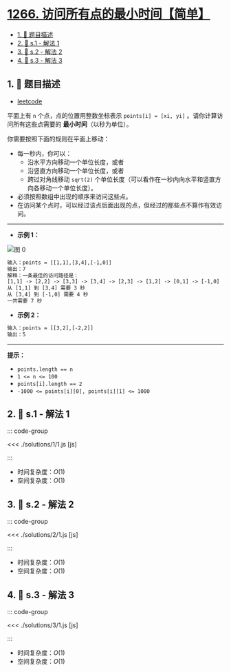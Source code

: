 # [1266. 访问所有点的最小时间【简单】](https://github.com/tnotesjs/TNotes.leetcode/tree/main/notes/1266.%20%E8%AE%BF%E9%97%AE%E6%89%80%E6%9C%89%E7%82%B9%E7%9A%84%E6%9C%80%E5%B0%8F%E6%97%B6%E9%97%B4%E3%80%90%E7%AE%80%E5%8D%95%E3%80%91)

<!-- region:toc -->

- [1. 📝 题目描述](#1--题目描述)
- [2. 🎯 s.1 - 解法 1](#2--s1---解法-1)
- [3. 🎯 s.2 - 解法 2](#3--s2---解法-2)
- [4. 🎯 s.3 - 解法 3](#4--s3---解法-3)

<!-- endregion:toc -->

## 1. 📝 题目描述

- [leetcode](https://leetcode.cn/problems/minimum-time-visiting-all-points/)

平面上有 `n` 个点，点的位置用整数坐标表示 `points[i] = [xi, yi]` 。请你计算访问所有这些点需要的 **最小时间**（以秒为单位）。

你需要按照下面的规则在平面上移动：

- 每一秒内，你可以：
  - 沿水平方向移动一个单位长度，或者
  - 沿竖直方向移动一个单位长度，或者
  - 跨过对角线移动 `sqrt(2)` 个单位长度（可以看作在一秒内向水平和竖直方向各移动一个单位长度）。
- 必须按照数组中出现的顺序来访问这些点。
- 在访问某个点时，可以经过该点后面出现的点，但经过的那些点不算作有效访问。

---

- **示例 1：**

![图 0](https://cdn.jsdelivr.net/gh/tnotesjs/imgs@main/2025-09-17-20-03-51.png)

```txt
输入：points = [[1,1],[3,4],[-1,0]]
输出：7
解释：一条最佳的访问路径是：
[1,1] -> [2,2] -> [3,3] -> [3,4] -> [2,3] -> [1,2] -> [0,1] -> [-1,0]
从 [1,1] 到 [3,4] 需要 3 秒
从 [3,4] 到 [-1,0] 需要 4 秒
一共需要 7 秒
```

- **示例 2：**

```txt
输入：points = [[3,2],[-2,2]]
输出：5
```

---

**提示：**

- `points.length == n`
- `1 <= n <= 100`
- `points[i].length == 2`
- `-1000 <= points[i][0], points[i][1] <= 1000`

## 2. 🎯 s.1 - 解法 1

::: code-group

<<< ./solutions/1/1.js [js]

:::

- 时间复杂度：$O(1)$
- 空间复杂度：$O(1)$

## 3. 🎯 s.2 - 解法 2

::: code-group

<<< ./solutions/2/1.js [js]

:::

- 时间复杂度：$O(1)$
- 空间复杂度：$O(1)$

## 4. 🎯 s.3 - 解法 3

::: code-group

<<< ./solutions/3/1.js [js]

:::

- 时间复杂度：$O(1)$
- 空间复杂度：$O(1)$
